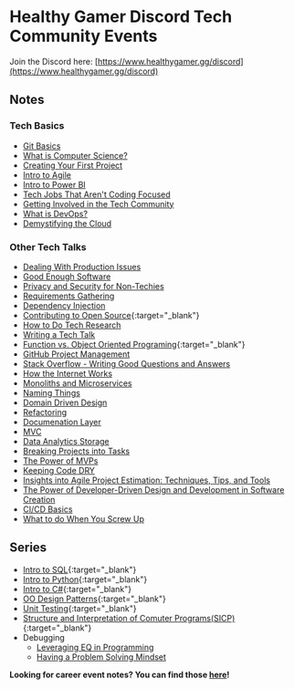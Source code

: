 # Healthy Gamer Discord Tech Community Events

Join the Discord here: [https://www.healthygamer.gg/discord](https://www.healthygamer.gg/discord)

## Notes

### Tech Basics

- [Git Basics](./getting-started/Git%20Basics)
- [What is Computer Science?](./getting-started/What%20is%20Computer%20Science)
- [Creating Your First Project](./getting-started/Creating%20Your%20First%20Project)
- [Intro to Agile](./getting-started/Intro%20to%20Agile)
- [Intro to Power BI](./getting-started/Intro%20to%20Power%20BI)
- [Tech Jobs That Aren't Coding Focused](./getting-started/lowCodeProfessions)
- [Getting Involved in the Tech Community](./getting-started/getting-involved-in-tech-community)
- [What is DevOps?](./getting-started/whatIsDevOps)
- [Demystifying the Cloud](./getting-started/demystifying-the-cloud)

### Other Tech Talks

- [Dealing With Production Issues](./Dealing%20With%20Production%20Issues)
- [Good Enough Software](./Good%20Enough%20Software)
- [Privacy and Security for Non-Techies](./Privacy%20and%20Security)
- [Requirements Gathering](./Requirements%20Gathering)
- [Dependency Injection](./Dependency%20Injection)
- [Contributing to Open Source](https://docs.google.com/document/d/1pBrpcXN_8cZITywaWFL9C7Yq2L9pDfvlMy_OIjdkL0g/edit?usp=sharing){:target="_blank"}
- [How to Do Tech Research](./How%20to%20Research%20Tech%20Stuff)
- [Writing a Tech Talk](./Creating%20a%20Tech%20Talk)
- [Function vs. Object Oriented Programing](https://docs.google.com/document/d/1DGiqUdvWoTkeAL2cDCIVwrf4xk2mZvdia_MfAriJKQc/edit?usp=sharing){:target="_blank"}
- [GitHub Project Management](./GitHub-Project-Management)
- [Stack Overflow - Writing Good Questions and Answers](./Surviving%20Stack%20Overflow)
- [How the Internet Works](./How%20the%20Internet%20Works)
- [Monoliths and Microservices](./Monoliths%20and%20Microservices)
- [Naming Things](./Naming%20Things)
- [Domain Driven Design](./Domain%20Driven%20Design)
- [Refactoring](./Refactoring)
- [Documenation Layer](./Documentation)
- [MVC](./MVC)
- [Data Analytics Storage](./Data%20Analytics%20Storage)
- [Breaking Projects into Tasks](./Projects%20to%20Tasks)
- [The Power of MVPs](./Power%20of%20MVPs)
- [Keeping Code DRY](./keeping-code-dry)
- [Insights into Agile Project Estimation: Techniques, Tips, and Tools](./agile-estimation)
- [The Power of Developer-Driven Design and Development in Software Creation](./devDrivenDesign)
- [CI/CD Basics](./CICD-Basics)
- [What to do When You Screw Up](./When-You-Screwed-Up)

## Series

- [Intro to SQL](https://github.com/HealthyGamer/Intro-to_SQL){:target="_blank"}
- [Intro to Python](https://github.com/HealthyGamer/IntroToPython){:target="_blank"}
- [Intro to C#](https://github.com/HealthyGamer/IntroToCSharp){:target="_blank"}
- [OO Design Patterns](https://docs.google.com/document/d/1qbNmm9qF6r_tG_XrAqUsfGhNRFdU-aaVLWtEoOWSugU/edit?usp=sharing){:target="_blank"}
- [Unit Testing](https://github.com/HealthyGamer/UnitTesting){:target="_blank"}
- [Structure and Interpretation of Comuter Programs(SICP)](https://github.com/HealthyGamer/SICP){:target="_blank"}
- Debugging
  - [Leveraging EQ in Programming](./Debugging/Leveraging%20EQ%20in%20Programming)
  - [Having a Problem Solving Mindset](./Debugging/Problem%20Solving%20Mindset)

**Looking for career event notes? You can find those [here](https://healthygamer.github.io/CareerEvents/)!**
